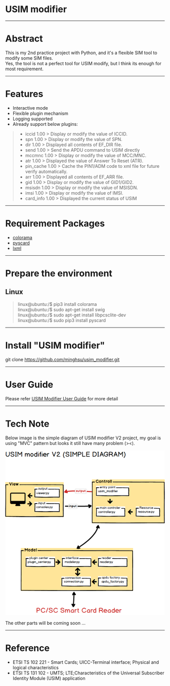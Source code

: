 # USIM modifier

---
# Abstract

This is my 2nd practice project with Python, and it's a flexible SIM tool to modify some SIM files.  
Yes, the tool is not a perfect tool for USIM modify, but I think its enough for most requirement.

---
# Features

- Interactive mode
- Flexible plugin mechanism
- Logging supported
- Already support below plugins:
> - iccid 1.00 > Display or modify the value of ICCID.
> - spn 1.00 > Display or modify the value of SPN.
> - dir 1.00 > Displayed all contents of EF_DIR file.
> - send 1.00 > Send the APDU command to USIM directly
> - mccmnc 1.00 > Display or modify the value of MCC/MNC.
> - atr 1.00 > Displayed the value of Answer To Reset (ATR).
> - pin_cache 1.00 > Cache the PIN1/ADM code to xml file for future verify automatically.
> - arr 1.00 > Displayed all contents of EF_ARR file.
> - gid 1.00 > Display or modify the value of GID1/GID2.
> - msisdn 1.00 > Display or modify the value of MSISDN.
> - imsi 1.00 > Display or modify the value of IMSI.
> - card_info 1.00 > Displayed the current status of USIM

---
# Requirement Packages

- [colorama](https://pypi.org/project/colorama/)
- [pyscard](https://pyscard.sourceforge.io/)  
- [lxml](https://lxml.de/)  

---
# Prepare the environment

## Linux
> linux@ubuntu:/$ pip3 install colorama  
> linux@ubuntu:/$ sudo apt-get install swig  
> linux@ubuntu:/$ sudo apt-get install libpcsclite-dev  
> linux@ubuntu:/$ sudo pip3 install pyscard

---
# Install "USIM modifier"

git clone https://github.com/minghsu/usim_modifier.git

---
# User Guide

Please refer [USIM Modifier User Guide](https://github.com/minghsu/usim_modifier/blob/master/docs/usim_modifier_user_guide.pdf) for more detail

---
# Tech Note

Below image is the simple diagram of USIM modifier V2 project, my goal is using "MVC" pattern but looks it still have many problem (><).

![Simple Diagram](/docs/images/simple-diagram.png "Simple Diagram")


The other parts will be coming soon ...

---
# Reference
- ETSI TS 102 221 - Smart Cards; UICC-Terminal interface; Physical and logical characteristics
- ETSI TS 131 102 - UMTS; LTE;Characteristics of the Universal Subscriber Identity Module (USIM) application
